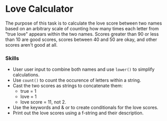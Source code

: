 # Love Calculator
The purpose of this task is to calculate the love score between two names based on an arbitrary scale of counting how many times each letter from "true love" appears within the two names. Scores greater than 90 or less than 10 are good scores, scores between 40 and 50 are okay, and other scores aren't good at all.

### Skills 
- User user input to combine both names and use `lower()` to simplify calculations.
- Use `count()` to count the occurence of letters within a string.
- Cast the two scores as strings to concatenate them:
    - true = 1
    - love = 1
    - love score = 11, not 2.
- Use the keywords and & or to create conditionals for the love scores.
- Print out the love scores using a f-string and their description.
